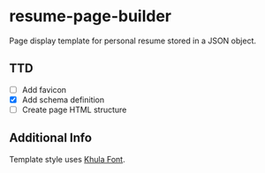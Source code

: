 # resume-page-builder

Page display template for personal resume stored in a JSON object.

## TTD

* [ ] Add favicon
* [x] Add schema definition
* [ ] Create page HTML structure

## Additional Info

Template style uses [Khula Font](https://fonts.google.com/specimen/Khula).
